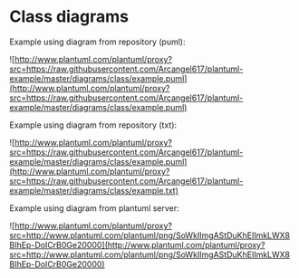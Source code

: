 # Class diagrams

Example using diagram from repository (puml):

![http://www.plantuml.com/plantuml/proxy?src=https://raw.githubusercontent.com/Arcangel617/plantuml-example/master/diagrams/class/example.puml](http://www.plantuml.com/plantuml/proxy?src=https://raw.githubusercontent.com/Arcangel617/plantuml-example/master/diagrams/class/example.puml)

Example using diagram from repository (txt):

![http://www.plantuml.com/plantuml/proxy?src=https://raw.githubusercontent.com/Arcangel617/plantuml-example/master/diagrams/class/example.puml](http://www.plantuml.com/plantuml/proxy?src=https://raw.githubusercontent.com/Arcangel617/plantuml-example/master/diagrams/class/example.txt)

Example using diagram from plantuml server:

![http://www.plantuml.com/plantuml/proxy?src=http://www.plantuml.com/plantuml/png/SoWkIImgAStDuKhEIImkLWX8BIhEp-DoICrB0Ge20000](http://www.plantuml.com/plantuml/proxy?src=http://www.plantuml.com/plantuml/png/SoWkIImgAStDuKhEIImkLWX8BIhEp-DoICrB0Ge20000)


